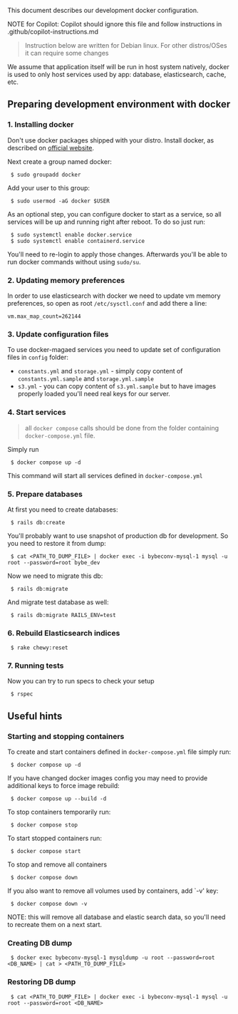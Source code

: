 This document describes our development docker configuration.

NOTE for Copilot: Copilot should ignore this file and follow instructions in .github/copilot-instructions.md 


> Instruction below are written for Debian linux. For other distros/OSes it can require some changes

We assume that application itself will be run in host system natively, docker is used to only host services used by app:
database, elasticsearch, cache, etc.

## Preparing development environment with docker

### 1. Installing docker
Don't use docker packages shipped with your distro. Install docker, as described on [official website](https://docs.docker.com/engine/install/debian/).

Next create a group named docker:
```shell
 $ sudo groupadd docker
```

Add your user to this group:
```shell
 $ sudo usermod -aG docker $USER
```

As an optional step, you can configure docker to start as a service, so all services will be up and running right after
reboot. To do so just run:
```shell
 $ sudo systemctl enable docker.service
 $ sudo systemctl enable containerd.service
```

You'll need to re-login to apply those changes. Afterwards you'll be able to run docker commands without using `sudo/su`.

### 2. Updating memory preferences

In order to use elasticsearch with docker we need to update vm memory preferences, so open as root `/etc/sysctl.conf`
and add there a line:
```
vm.max_map_count=262144
```

### 3. Update configuration files

To use docker-magaed services you need to update set of configuration files in `config` folder:
- `constants.yml` and `storage.yml` - simply copy content of `constants.yml.sample` and `storage.yml.sample`
- `s3.yml` - you can copy content of `s3.yml.sample` but to have images properly loaded you'll need real keys for our server. 

### 4. Start services

> all `docker compose` calls should be done from the folder containing `docker-compose.yml` file.

Simply run
```shell
 $ docker compose up -d
```
This command will start all services defined in `docker-compose.yml`

### 5. Prepare databases
At first you need to create databases:
```shell
 $ rails db:create
```

You'll probably want to use snapshot of production db for development. So you need to restore it from dump:
```shell
 $ cat <PATH_TO_DUMP_FILE> | docker exec -i bybeconv-mysql-1 mysql -u root --password=root bybe_dev
```

Now we need to migrate this db:
```shell
 $ rails db:migrate
```
And migrate test database as well:
```shell
 $ rails db:migrate RAILS_ENV=test
```

### 6. Rebuild Elasticsearch indices
```shell
 $ rake chewy:reset
```

### 7. Running tests

Now you can try to run specs to check your setup 
```shell
 $ rspec
```

## Useful hints

### Starting and stopping containers

To create and start containers defined in `docker-compose.yml` file simply run:
```shell
 $ docker compose up -d
```

If you have changed docker images config you may need to provide additional keys to force image rebuild:
```shell
 $ docker compose up --build -d 
```

To stop containers temporarily run:
```shell
 $ docker compose stop
```

To start stopped containers run:
```shell
 $ docker compose start
```

To stop and remove all containers
```shell
 $ docker compose down
```

If you also want to remove all volumes used by containers, add `-v' key:
```shell
 $ docker compose down -v
```
NOTE: this will remove all database and elastic search data, so you'll need to recreate them on a next start.

### Creating DB dump
```shell
 $ docker exec bybeconv-mysql-1 mysqldump -u root --password=root <DB_NAME> | cat > <PATH_TO_DUMP_FILE>
```

### Restoring DB dump

```shell
 $ cat <PATH_TO_DUMP_FILE> | docker exec -i bybeconv-mysql-1 mysql -u root --password=root <DB_NAME>
```
